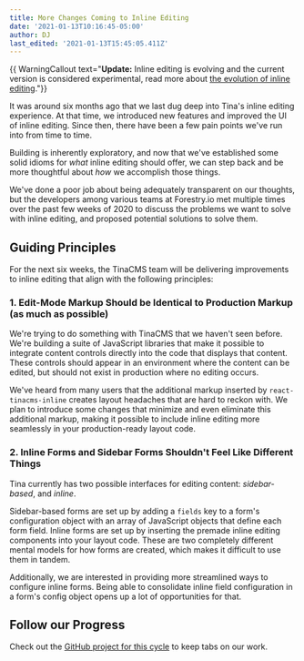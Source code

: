 ```yaml
---
title: More Changes Coming to Inline Editing
date: '2021-01-13T10:16:45-05:00'
author: DJ
last_edited: '2021-01-13T15:45:05.411Z'
---
```

{{ WarningCallout text="**Update:** Inline editing is evolving and the current version is considered experimental, read more about [the evolution of inline editing](/blog/evolution-of-inline-editing/)."}}

It was around six months ago that we last dug deep into Tina's inline editing experience. At that time, we introduced new features and improved the UI of inline editing. Since then, there have been a few pain points we've run into from time to time.

Building is inherently exploratory, and now that we've established some solid idioms for _what_ inline editing should offer, we can step back and be more thoughtful about _how_ we accomplish those things.

We've done a poor job about being adequately transparent on our thoughts, but the developers among various teams at Forestry.io met multiple times over the past few weeks of 2020 to discuss the problems we want to solve with inline editing, and proposed potential solutions to solve them.

## Guiding Principles

For the next six weeks, the TinaCMS team will be delivering improvements to inline editing that align with the following principles:

### 1. Edit-Mode Markup Should be Identical to Production Markup (as much as possible)

We're trying to do something with TinaCMS that we haven't seen before. We're building a suite of JavaScript libraries that make it possible to integrate content controls directly into the code that displays that content. These controls should appear in an environment where the content can be edited, but should not exist in production where no editing occurs.

We've heard from many users that the additional markup inserted by `react-tinacms-inline` creates layout headaches that are hard to reckon with. We plan to introduce some changes that minimize and even eliminate this additional markup, making it possible to include inline editing more seamlessly in your production-ready layout code.

### 2. Inline Forms and Sidebar Forms Shouldn't Feel Like Different Things

Tina currently has two possible interfaces for editing content: _sidebar-based_, and _inline_.

Sidebar-based forms are set up by adding a `fields` key to a form's configuration object with an array of JavaScript objects that define each form field. Inline forms are set up by inserting the premade inline editing components into your layout code. These are two completely different mental models for how forms are created, which makes it difficult to use them in tandem.

Additionally, we are interested in providing more streamlined ways to configure inline forms. Being able to consolidate inline field configuration in a form's config object opens up a lot of opportunities for that.

## Follow our Progress

Check out the [GitHub project for this cycle](https://github.com/tinacms/tinacms/projects/9) to keep tabs on our work.